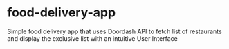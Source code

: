# food-delivery-app
Simple food delivery app that uses Doordash API to fetch list of restaurants and display the exclusive list with an intuitive User Interface
